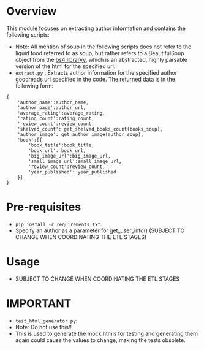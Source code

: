 # Overview

This module focuses on extracting author information and contains the following scripts:
- Note: All mention of soup in the following scripts does not refer to the liquid food referred to as soup, but rather refers to a BeautifulSoup object from the [bs4 libraryy](https://www.crummy.com/software/BeautifulSoup/bs4/doc/), which is an abstracted, highly parsable version of the html for the specified url.
- `extract.py` : Extracts author information for the specified author goodreads url specified in the code. The returned data is in the following form:
```
{
    'author_name':author_name,
    'author_page':author_url,
    'average_rating':average_rating,
    'rating_count':rating_count,
    'review_count':review_count,
    'shelved_count': get_shelved_books_count(books_soup),
    'author_image': get_author_image(author_soup),
    'book':[{
        'book_title':book_title,
        'book_url': book_url,
        'big_image_url':big_image_url,
        'small_image_url':small_image_url,
        'review_count':review_count,
        'year_published': year_published
    }]
}
```


# Pre-requisites

- `pip install -r requirements.txt`.
- Specify an author as a parameter for get_user_info() (SUBJECT TO CHANGE WHEN COORDINATING THE ETL STAGES)


# Usage

- SUBJECT TO CHANGE WHEN COORDINATING THE ETL STAGES



# IMPORTANT 

- `test_html_generator.py`: 
-  Note: Do not use this!!
-  This is used to generate the mock htmls for testing and generating them again could cause the values to change, making the tests obsolete.